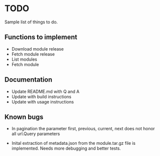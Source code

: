 # TODO

Sample list of things to do.

## Functions to implement

* Download module release
* Fetch module release
* List modules
* Fetch module

## Documentation

* Update README.md with Q and A
* Update with build instructions
* Update with usage instructions

## Known bugs

* In pagination the parameter first, previous, current, next does not honor all
  url.Query parameters

* Inital extraction of metadata.json from the module.tar.gz file is implemented.
  Needs more debugging and better tests.
